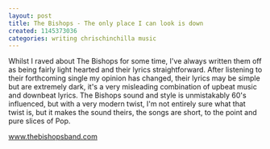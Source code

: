 ```yaml
---
layout: post
title: The Bishops - The only place I can look is down
created: 1145373036
categories: writing chrischinchilla music
---
```


Whilst I raved about The Bishops for some time, I've always written them off as being fairly light hearted and their lyrics straightforward. After listening to their forthcoming single my opinion has changed, their lyrics may be simple but are extremely dark, it's a very misleading combination of upbeat music and downbeat lyrics. The Bishops sound and style is unmistakably 60's influenced, but with a very modern twist, I'm not entirely sure what that twist is, but it makes the sound theirs, the songs are short, to the point and pure slices of Pop.

<a href='http://www.thebishopsband.com' target='_blank'>www.thebishopsband.com</a>
